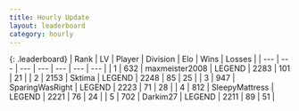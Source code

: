 ```yaml
---
title: Hourly Update
layout: leaderboard
category: hourly
---
```


{: .leaderboard}
| Rank | LV | Player | Division | Elo | Wins | Losses |
| --- | --- | --- | --- | --- | --- | --- |
| <span data-change="0">1</span> | 632 | <span title="ID: 410122">maxmeister2008</span> | LEGEND | <span data-change="4">2283</span> | <span data-change="1">101</span> | <span data-change="0">21</span> |
| <span data-change="0">2</span> | 2153 | <span title="ID: 353063">Sktima</span> | LEGEND | <span data-change="0">2248</span> | <span data-change="0">85</span> | <span data-change="0">25</span> |
| <span data-change="0">3</span> | 947 | <span title="ID: 402846">SparingWasRight</span> | LEGEND | <span data-change="0">2223</span> | <span data-change="0">71</span> | <span data-change="0">28</span> |
| <span data-change="0">4</span> | 812 | <span title="ID: 153129">SleepyMattress</span> | LEGEND | <span data-change="0">2221</span> | <span data-change="0">76</span> | <span data-change="0">24</span> |
| <span data-change="0">5</span> | 702 | <span title="ID: 694036">Darkim27</span> | LEGEND | <span data-change="0">2211</span> | <span data-change="0">89</span> | <span data-change="0">51</span> |